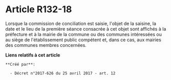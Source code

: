 # Article R132-18

Lorsque la commission de conciliation est saisie, l'objet de la saisine, la date et le lieu de la première séance consacrée à
cet objet sont affichés à la préfecture et à la mairie de la commune ou des communes intéressées ou au siège de
l'établissement public compétent et, dans ce cas, aux mairies des communes membres concernées.

**Liens relatifs à cet article**

	**Créé par**:

	  - Décret n°2017-626 du 25 avril 2017 - art. 12
